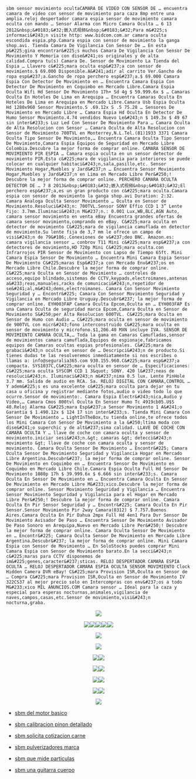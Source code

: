 
```
sbm sensor movimiento ocultaCAMARA DE VIDEO CON SENSOR DE … encuentra camara de video con sensor de movimiento para caza 8mp entre una amplia.reloj despertador camara espia sensor de movimiento camara oculta con mando … Sensor Alarma con Micro Camara Oculta … 6 13 2012&nbsp;&#0183;&#32;嵌入式视频&nbsp;&#0183;&#32;Para m&#225;s informaci&#243;n visite http: www.bidcom.com.ar camara oculta escondida espia.php.Camara espia con sensor de movimiento la ganga shop.avi. Tienda Camara De Vigilancia Con Sensor De … En esta p&#225;gina encontrar&#225;s muchos Camara De Vigilancia Con Sensor De Movimiento Y Memoria con dise&#241;os originales y de alta calidad.Compra tu(s) Camara De. Sensor de Movimiento La Tienda del Espia … Llavero c&#225;mara oculta esp&#237;a con sensor de movimiento.$ 69.000 Disponible.A&#241;adir al carrito Ver.Gancho de ropa esp&#237;a.Gancho de ropa perchero esp&#237;a.$ 69.000 Camara Espia Con Detector De Movimiento en … Encuentra Camara Espia Con Detector De Movimiento en Coquimbo en Mercado Libre.Camara Espia Oculta Wifi Hd Sensor De Movimiento 17h+ Sd 4g $ 59.999.6x $ … Camaras Oculta En Hoteles De Lima en Arequipa … Encuentra Camaras Oculta En Hoteles De Lima en Arequipa en Mercado Libre.Camara Usb Espia Oculta Hd 1280x960 Sensor Movimiento.S .69.12x S .5 75.28 … Sensores De Movimiento en Mercado Libre … Camara Espia Hd Oculta En Detector De Humo Sensor Movimiento.4.74 vendidos Nuevo Le&#243;n $ 149.3x $ 49 67 sin inter&#233;s Luz Led Con Sensor De Movimiento Para … Camara Oculta de Alta Resolucion con Sensor … Camara Oculta de Alta Resolucion con Sensor de Movimiento 700TVL en Monterrey,N.L.Tel.(81)1933 3371 Camara Oculta Tipo Sensor De Movimiento,… Encuentra Camara Oculta Tipo Sensor De Movimiento,Camara Espia Equipos de Seguridad en Mercado Libre Colombia.Descubre la mejor forma de comprar online. CAMARA SENSOR DE MOVIMIENTO PIR ESPIA … Camara espia oculta en un sensor detector de movimiento PIR.Esta c&#225;mara de vigilancia para interiores se puede colocar en cualquier habitaci&#243;n,sala,pasillo,etc. Sensor Movimiento Hogar,Muebles y Jard&#237;n … Encuentra Sensor Movimiento Hogar,Muebles y Jard&#237;n en Lima en Mercado Libre Per&#250;! Descubre la mejor forma de comprar online. PERCHERO CAMARA OCULTA DETECTOR DE … 7 8 2013&nbsp;&#0183;&#32;嵌入式视频&nbsp;&#0183;&#32;El perchero esp&#237;a,es un gran producto con c&#225;mara oculta.Camara espia con sensor de movimiento la ganga shop.avi Duration: 2:32. Camara Analoga Oculta Sensor Movimiento … Oculta en Sensor de Movimiento.Resoluci&#243;n: 700TVL.Sensor SONY Effio CCD 1 3” Lente Fijo: 3.7mm.Iluminaci&#243;n M&#237;n.: 0.001 Lux,WB,BLC,AGN Auto, camara sensor movimiento en venta eBay Encuentra grandes ofertas de camara sensor movimiento,comprando en eBay. C&#225;mara oculta en detector de movimiento C&#225;mara de vigilancia camuflada en detector de movimiento.Su lente fija de 3,7 mm le ofrece un campo de visi&#243;n de 79&#186;.Conexiones de v&#237;deo BNC. Amazon.es: camara vigilancia sensor … conbrov T11 Mini c&#225;mara esp&#237;a con detectores de movimiento,HD 720p Mini C&#225;mara oculta.con Infrarrojos PIR Sensor de Movimiento con Lapso de Tiempo 65ft. Mini Camara Espia Sensor De Movimiento … Encuentra Mini Camara Espia Sensor De Movimiento C&#225;maras Esp&#237;a con Mercado Env&#237;os en Mercado Libre Chile.Descubre la mejor forma de comprar online. C&#225;mara Oculta en Sensor de Movimiento … controles de acceso,equipo blindado,sistemas de CCTV,keypads,electroimanes,antenas a&#233;reas,manuales,racks de comunicaci&#243;n,repetidor de se&#241;al,m&#243;dems,electroimanes. Camara Con Sensor Movimiento Seguridad y … Encontr&#225; Camara Con Sensor Movimiento Seguridad y Vigilancia en Mercado Libre Uruguay.Descubr&#237; la mejor forma de comprar online. EYH003FAP Camara Oculta Epcom,Oculta en … EYH003FAP Es una Camara Oculta de seguridad marca Epcom,Camara Oculta en Sensor de Movimiento S&#250;per Alta Resolucion 600TVL. C&#225;mara Oculta en Sensor de Humo con Audio … C&#225;mara oculta en sensor de movimiento de 900TVL con micr&#243;fono interconstruido C&#225;mara oculta en sensor de movimiento y microfono.$1,206.40 MXN incluye IVA. SENSOR DE MOVIMIENTO CAMARA OCULTA,… Toda la gama en Camaras Camufladas,sensor de movimientos camara camuflada,Equipos de espionaje,fabricamos equipos de Camaras ocultas espias profesionales. C&#225;mara de grabaci&#243;n oculta en sensor de … Descripci&#243;n de producto.Si tienes dudas te las resolveremos inmediatamente si nos escribes o llamas a: info@seguralia365.com 930.155.960.C&#225;mara esp&#237;a compacta. SYS1037C,C&#225;mara oculta en sensor de … Especificaciones: C&#225;mara oculta SYSCOM CCD 1 3&quot; SONY. 420 l&#237;neas de resoluci&#243;n. Iluminaci&#243;n m&#237;nima 0.5 lux. Lente PinHole 3.7 mm. Salida de audio en RCA. Sa. RELOJ DIGITAL CON CAMARA,CONTROL … Y adem&#225;s es una excelente c&#225;mara oculta para dejar en tu casa u oficina y registrar mediante fotos,audio o video todo lo que ocurre.Sensor de movimiento:. Camara Espia Electr&#243;nica,Audio y Video,… Camara Cmos 800tvl Oculta En Sensor Humo Tc 4919cb05.U$S 40.Reloj Alarma C&#225;mara Esp&#237;a Sensor Movimiento 1 A&#241;o Garantia $ 1.490.12x $ 124 17 sin inter&#233;s. Tienda Mini Camara Con Sensor De Movimiento … LightInTheBox,tu tienda online,te ofrece todos los Mini Camara Con Sensor De Movimiento a la &#250;ltima moda con dise&#241;o superchic y de alt&#237;sima calidad. LLAVE DE COCHE CON CAMARA OCULTA Y … llave de coche con camara oculta y sensor de movimiento.iniciar sesi&#243;n.&gt; camaras &gt; detecci&#243;n movimiento &gt; llave de coche con camara oculta y sensor de movimiento. Camara Oculta Sensor De Movimiento … Encontr&#225; Camara Oculta Sensor De Movimiento Seguridad y Vigilancia Hogar en Mercado Libre Argentina.Descubr&#237; la mejor forma de comprar online. Sensor De Movimiento en Coquimbo en … Encuentra Sensor De Movimiento en Coquimbo en Mercado Libre Chile.Camara Espia Oculta Full Hd Sensor De Movimiento 1080p 17h $ 39.999.6x $ 6.666 sin inter&#233;s. Camara Oculta En Sensor De Movimiento en … Encuentra Camara Oculta En Sensor De Movimiento en Mercado Libre M&#233;xico.Descubre la mejor forma de comprar online. Sensor Movimiento Seguridad y Vigilancia … Encuentra Sensor Movimiento Seguridad y Vigilancia para el Hogar en Mercado Libre Per&#250;! Descubre la mejor forma de comprar online. Camara Oculta En Pir Sensor Seguridad y … Encontr&#225; Camara Oculta En Pir Sensor.Sensor Movimiento Pir 2way Camara(0312) $ 7.757.Buenos Aires.Camara Oculta En Pir Dahua 2mpx Full Hd 4en1 Para Dvr Sensor De Movimiento Avisador De Paso … Encuentra Sensor De Movimiento Avisador De Paso Sonoro en Arequipa,Nuevo en Mercado Libre Per&#250;! Descubre la mejor forma de comprar online. Camara Oculta Sensor De Movimiento en … Encontr&#225; Camara Oculta Sensor De Movimiento en Mercado Libre Argentina.Descubr&#237; la mejor forma de comprar online. Mini Camara Espia con Sensor de Movimiento … En SoloStocks puedes comprar Mini Camara Espia con Sensor de Movimiento barato.En la secci&#243;n c&#225;maras para CCTV disponemos de im&#225;genes,caracter&#237;sticas. RELOJ DESPERTADOR CAMARA ESPIA OCULTA … RELOJ DESPERTADOR CAMARA ESPIA OCULTA SENSOR MOVIMIENTO Clock Hidden Camera DVR eBay! C&#225;mara Provision ISR,Oculta en Sensor de … Compra C&#225;mara Provision ISR,Oculta en Sensor de Movimiento IV 322CS37 al mejor precio solo en Intercompras con env&#237;os a todo M&#233;xico MIL ANUNCIOS.COM Camara sensor … Ideal para la caza y especial para esperas nocturnas,animales,vigilancia de naves,campos,casas,etc.Sensor de movimiento,visi&#243;n nocturna,graba. 
```

<div align="center">

<a href="https://es-crusher.shibang-china.com/github&k=sbm+sensor+movimiento+oculta"><img src="https://static.shibang-china.com/es/crusher/logo.jpg"></a>

<a href="https://es-crusher.shibang-china.com/github&k=sbm+sensor+movimiento+oculta"><img src="https://static.shibang-china.com/es/crusher/index.jpg"></a><a href="https://es-crusher.shibang-china.com/material.htmlgithub&k=sbm+sensor+movimiento+oculta"><img src="https://static.shibang-china.com/es/crusher/material.jpg"></a><a href="https://es-crusher.shibang-china.com/application.htmlgithub&k=sbm+sensor+movimiento+oculta"><img src="https://static.shibang-china.com/es/crusher/application.jpg"></a><a href="https://es-crusher.shibang-china.com/aboutus.htmlgithub&k=sbm+sensor+movimiento+oculta"><img src="https://static.shibang-china.com/es/crusher/aboutus.jpg"></a><a href="https://es-crusher.shibang-china.com/contact.htmlgithub&k=sbm+sensor+movimiento+oculta"><img src="https://static.shibang-china.com/es/crusher/contact.jpg"></a>

<a href="https://es-crusher.shibang-china.com/github&k=sbm+sensor+movimiento+oculta"><img src="https://static.shibang-china.com/es/crusher/banner.jpg"></a>

<a href="https://swt.shibang-china.com/github&k=sbm+sensor+movimiento+oculta"><img src="https://static.shibang-china.com/es/crusher/text.jpg"></a>

<a href="https://swt.shibang-china.com/github&k=sbm+sensor+movimiento+oculta"><img src="https://static.shibang-china.com/es/crusher/chat.jpg"></a><a href="https://es-crusher.shibang-china.com/contact.htmlgithub&k=sbm+sensor+movimiento+oculta"><img src="https://static.shibang-china.com/es/crusher/message.jpg"></a>

<a href="https://es-crusher.shibang-china.com/products/pe.htmlgithub&k=sbm+sensor+movimiento+oculta"><img src="https://static.shibang-china.com/es/crusher/pe.jpg"></a><a href="https://es-crusher.shibang-china.com/products/pf.htmlgithub&k=sbm+sensor+movimiento+oculta"><img src="https://static.shibang-china.com/es/crusher/pf.jpg"></a>

<a href="https://es-crusher.shibang-china.com/products/hpt.htmlgithub&k=sbm+sensor+movimiento+oculta"><img src="https://static.shibang-china.com/es/crusher/hpt.jpg"></a><a href="https://es-crusher.shibang-china.com/products/vsi.htmlgithub&k=sbm+sensor+movimiento+oculta"><img src="https://static.shibang-china.com/es/crusher/vsi.jpg"></a>

<a href="https://es-crusher.shibang-china.com/products/klv.htmlgithub&k=sbm+sensor+movimiento+oculta"><img src="https://static.shibang-china.com/es/crusher/klv.jpg"></a><a href="https://es-crusher.shibang-china.com/products/portable.htmlgithub&k=sbm+sensor+movimiento+oculta"><img src="https://static.shibang-china.com/es/crusher/portable.jpg"></a>

<a href="https://swt.shibang-china.com/github&k=sbm+sensor+movimiento+oculta"><img src="https://static.shibang-china.com/es/crusher/case.jpg"></a>

</div>


* [sbm del motor basico](sbm%20del%20motor%20basico.md)

* [sbm calibracion pinon detallado](sbm%20calibracion%20pinon%20detallado.md)

* [sbm solicita cotizacion carne](sbm%20solicita%20cotizacion%20carne.md)

* [sbm pulverizadores marca](sbm%20pulverizadores%20marca.md)

* [sbm que mide particulas](sbm%20que%20mide%20particulas.md)

* [sbm una guitarra cuerpo](sbm%20una%20guitarra%20cuerpo.md)